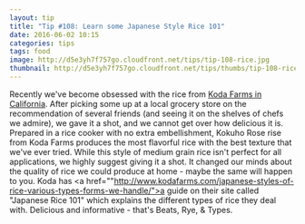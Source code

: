 ```yaml
---
layout: tip
title: "Tip #108: Learn some Japanese Style Rice 101"
date: 2016-06-02 10:15
categories: tips
tags: food
image: http://d5e3yh7f757go.cloudfront.net/tips/tip-108-rice.jpg
thumbnail: http://d5e3yh7f757go.cloudfront.net/tips/thumbs/tip-108-rice.jpg
---
```

Recently we've become obsessed with the rice from <a href="http://www.kodafarms.com/japanese-styles-of-rice-various-types-forms-we-handle/">Koda Farms in California</a>. After picking some up at a local grocery store on the recommendation of several friends (and seeing it on the shelves of chefs we admire), we gave it a shot, and we cannot get over how delicious it is. Prepared in a rice cooker with no extra embellishment, Kokuho Rose rise from Koda Farms produces the most flavorful rice with the best texture that we've ever tried. While this style of medium grain rice isn't perfect for all applications, we highly suggest giving it a shot. It changed our minds about the quality of rice we could produce at home - maybe the same will happen to you. Koda has <a href=""http://www.kodafarms.com/japanese-styles-of-rice-various-types-forms-we-handle/">a guide on their site called "Japanese Rice 101"</a> which explains the different types of rice they deal with. Delicious and informative - that's Beats, Rye, & Types.
